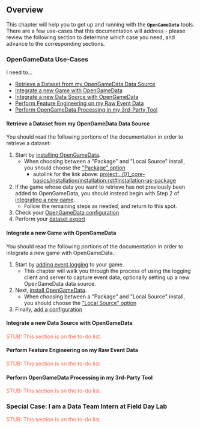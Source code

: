 ## Overview

This chapter will help you to get up and running with the **`OpenGameData`**  tools.
There are a few use-cases that this documentation will address - please review the following section to determine which case you need, and advance to the corresponding sections.

### OpenGameData Use-Cases

I need to...

* [Retrieve a Dataset from my OpenGameData Data Source](#retrieve-a-dataset-from-my-opengamedata-data-source)
* [Integrate a new Game with OpenGameData](#integrate-a-new-game-with-opengamedata)
* [Integrate a new Data Source with OpenGameData](#integrate-a-new-data-source-with-opengamedata)
* [Perform Feature Engineering on my Raw Event Data](#perform-feature-engineering-on-my-raw-event-data)
* [Perform OpenGameData Processing in my 3rd-Party Tool](#perform-opengamedata-processing-in-my-3rd-party-tool)

#### Retrieve a Dataset from my OpenGameData Data Source

<!-- TODO : update the many, many links here -->

You should read the following portions of the documentation in order to retrieve a dataset:

1. Start by [installing OpenGameData](../01_core-basics/installation/installation.rst).  
    * When choosing between a "Package" and "Local Source" install, you should choose the ["Package" option](../01_core-basics/installation/installation.rst#installation-as-package)
        * autolink for the link above: <project:../01_core-basics/installation/installation.rst#installation-as-package>
2. If the game whose data you want to retrieve has not previously been added to OpenGameData, you should instead begin with Step 2 of [integrating a new game](#integrate-a-new-game-with-opengamedata).
    * Follow the remaining steps as needed, and return to this spot.
3. Check your [OpenGameData configuration](../01_core-basics/configurations.md)
4. Perform your [dataset export](../01_core-basics/exports.md)

#### Integrate a new Game with OpenGameData

You should read the following portions of the documentation in order to integrate a new game with OpenGameData.:

1. Start by [adding event logging](../02_events/index.rst) to your game.  
    * This chapter will walk you through the process of using the logging client and server to capture event data, optionally setting up a new OpenGameData data source.
2. Next, [install OpenGameData](../01_core-basics/installation/installation.rst).  
    * When choosing between a "Package" and "Local Source" install, you should choose the ["Local Source" option](../01_core-basics/installation/installation.rst#installation-as-local-source-copy)
3. Finally, [add a configuration](../01_core-basics/configurations.md)

#### Integrate a new Data Source with OpenGameData

<font style="color:tomato">STUB: This section is on the to-do list.</font>

#### Perform Feature Engineering on my Raw Event Data

<font style="color:tomato">STUB: This section is on the to-do list.</font>

#### Perform OpenGameData Processing in my 3rd-Party Tool

<font style="color:tomato">STUB: This section is on the to-do list.</font>

### Special Case: I am a Data Team Intern at Field Day Lab

<font style="color:tomato">STUB: This section is on the to-do list.</font>
